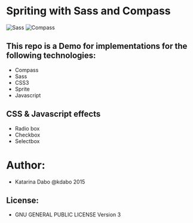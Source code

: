 Spriting with Sass and Compass
==========================

![Sass](https://rawgit.com/sass/node-sass/master/media/logo.svg) 
![Compass](http://dab1nmslvvntp.cloudfront.net/wp-content/uploads/2015/02/1423617056compass.png)

This repo is a Demo for implementations for the following technologies:
-----------------------------------------------------------------------

* Compass
* Sass
* CSS3
* Sprite
* Javascript

CSS & Javascript effects
-------------------------

* Radio box 
* Checkbox
* Selectbox

Author:
========
* Katarina Dabo @kdabo 2015

License: 
--------
* GNU GENERAL PUBLIC LICENSE Version 3
